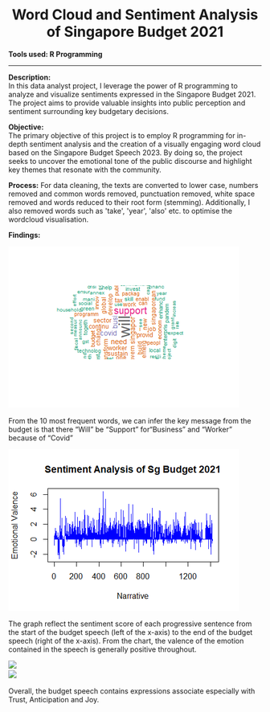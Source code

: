  <div align="center"><h1>Word Cloud and Sentiment Analysis of Singapore Budget 2021</h1></div

---
__Tools used: R Programming__

---

__Description:__
<br>
In this data analyst project, I leverage the power of R programming to analyze and visualize sentiments expressed in the Singapore Budget 2021. The project aims to provide valuable insights into public perception and sentiment surrounding key budgetary decisions.

__Objective:__
<br>
The primary objective of this project is to employ R programming for in-depth sentiment analysis and the creation of a visually engaging word cloud based on the Singapore Budget Speech 2023. By doing so, the project seeks to uncover the emotional tone of the public discourse and highlight key themes that resonate with the community.

__Process:__
For data cleaning, the texts are converted to lower case, numbers removed and common words removed, punctuation removed, white space removed and words reduced to their root form (stemming). Additionally, I also removed words such as 'take', 'year', 'also' etc. to optimise the wordcloud visualisation.

__Findings:__

<div align="left"><img src="images/wrd_cloud.png"/></div>

From the 10 most frequent words, we can infer the key message from the budget is that there “Will” be “Support” for“Business” and “Worker” because of “Covid”


<div align="left"><img src="images/emt_valance.png"/></div>

The graph reflect the sentiment score of each progressive sentence from the start of the budget speech (left of the x-axis) to the end of the budget speech (right of the x-axis). From the chart, the valence of the emotion contained in the speech is generally positive throughout.

<div align="left"><img src="images/emt_in_text.png"/></div>
<div align="left"><img src="images/emt_in_text_percentage.png"/></div>

Overall, the budget speech contains expressions associate especially with Trust, Anticipation and Joy. 



